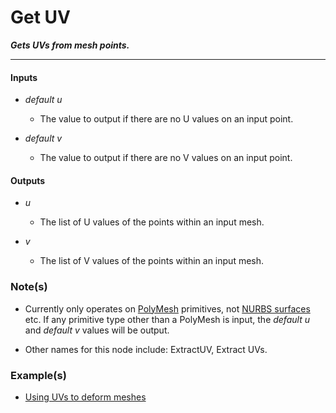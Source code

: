 # Get UV

**_Gets UVs from mesh points._**

---


#### Inputs

* _default u_

  * The value to output if there are no U values on an input point.

* _default v_

  * The value to output if there are no V values on an input point.


#### Outputs

* _u_

  * The list of U values of the points within an input mesh.

* _v_

  * The list of V values of the points within an input mesh.


### Note(s)

* Currently only operates on [PolyMesh](/concepts/GeneralConcepts/polyMesh.md) primitives, not [NURBS surfaces](/concepts/GeneralConcepts/nurbsSurface.md) etc. If any primitive type other than a PolyMesh is input, the _default u_ and _default v_ values will be output.

* Other names for this node include: ExtractUV, Extract UVs.


### Example(s)

* <a href="https://creator.trimble.com/graph?assetURI=whp:9fcc6f91-c9eb-4b58-bd23-a77689aa20ba&version=latest" target="_blank">Using UVs to deform meshes</a>
